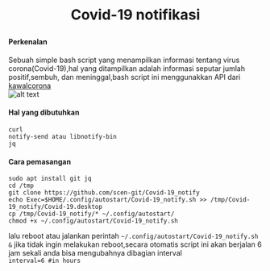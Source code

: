# <p align="center"> <b> Covid-19 notifikasi  </b> </p>  

#### Perkenalan
Sebuah simple bash script yang menampilkan informasi tentang virus corona(Covid-19),hal yang ditampilkan adalah informasi seputar jumlah positif,sembuh, dan meninggal,bash script ini menggunakkan API dari [kawalcorona](https://api.kawalcorona.com)  
![alt text](https://raw.githubusercontent.com/scen-git/Covid-19_notify/master/Screenshot/gnome/gnome_totalsembuh.png)  

#### Hal yang dibutuhkan
```
curl
notify-send atau libnotify-bin
jq
```

#### Cara pemasangan
```
sudo apt install git jq
cd /tmp
git clone https://github.com/scen-git/Covid-19_notify
echo Exec=$HOME/.config/autostart/Covid-19_notify.sh >> /tmp/Covid-19_notify/Covid-19.desktop
cp /tmp/Covid-19_notify/* ~/.config/autostart/
chmod +x ~/.config/autostart/Covid-19_notify.sh
```
lalu reboot atau jalankan perintah ```~/.config/autostart/Covid-19_notify.sh &``` jika tidak ingin melakukan reboot,secara otomatis script ini akan berjalan 6 jam sekali anda bisa mengubahnya dibagian interval  
```interval=6 #in hours```  
